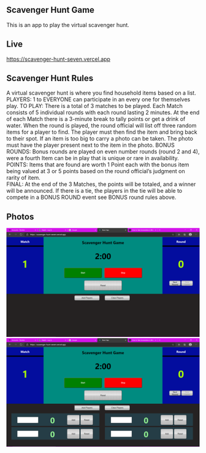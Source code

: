 ## Scavenger Hunt Game
This is an app to play the virtual scavenger hunt.
## Live
https://scavenger-hunt-seven.vercel.app

## Scavenger Hunt Rules

A virtual scavenger hunt is where you find household items based on a list.
PLAYERS:
1 to EVERYONE can participate in an every one for themselves play.
TO PLAY:
There is a total of 3 matches to be played.  Each Match consists of 5 individual rounds with each round lasting 2 minutes.  At the end of each Match there is a 3-minute break to tally points or get a drink of water.
When the round is played, the round official will list off three random items for a player to find.  The player must then find the item and bring back to their spot.  If an item is too big to carry a photo can be taken.  The photo must have the player present next to the item in the photo. 
BONUS ROUNDS:
Bonus rounds are played on even number rounds (round 2 and 4), were a fourth Item can be in play that is unique or rare in availability.  
POINTS:
Items that are found are worth 1 Point each with the bonus item being valued at 3 or 5 points based on the round official’s judgment on rarity of item.  
FINAL:
At the end of the 3 Matches, the points will be totaled, and a winner will be announced.  If there is a tie, the players in the tie will be able to compete in a BONUS ROUND event see BONUS round rules above.


## Photos
![Scavenger Main Page](src/Images/scavenger-hunt-main.png)
![Scavenger Hunt with Players](src/Images/scavenger-hunt-players.png)